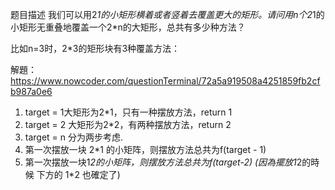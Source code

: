 题目描述
我们可以用2*1的小矩形横着或者竖着去覆盖更大的矩形。请问用n个2*1的小矩形无重叠地覆盖一个2*n的大矩形，总共有多少种方法？

比如n=3时，2*3的矩形块有3种覆盖方法：


解題：
https://www.nowcoder.com/questionTerminal/72a5a919508a4251859fb2cfb987a0e6
1. target = 1大矩形为2*1，只有一种摆放方法，return 1
2. target = 2 大矩形为2*2，有两种摆放方法，return 2
3. target = n 分为两步考虑.
4. 第一次摆放一块 2*1 的小矩阵，则摆放方法总共为f(target - 1)
5. 第一次摆放一块1*2的小矩阵，则摆放方法总共为f(target-2) (因為擺放1*2的時候 下方的 1*2 也確定了)
